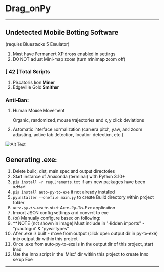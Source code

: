 # Drag_onPy

---
## Undetected Mobile Botting Software
(requies Bluestacks 5 Emulator)

1. Must have Permanent XP drops enabled in settings
2. DO NOT adjust Mini-map zoom (turn minimap zoom off)



### [ 42 ] Total Scripts
1. Piscatoris Iron **Miner**
2. Edgeville Gold **Smither**


### Anti-Ban:
1. Human Mouse Movement
    
    Organic, randomized, mouse trajectories and x, y click deviations
2. Automatic interface normalization (camera pitch, yaw, and zoom adjusting, active tab detection, location detection, etc.)


![Alt Text](https://gyazo.com/90eeace3cc27c53979ed06a67a7954b5.gif)


## Generating .exe:
1. Delete build, dist, main.spec and output directories
2. Start instance of Anaconda (terminal) with Python 3.10+
3. `pip install -r requirements.txt` if any new packages have been added
4. `pip install auto-py-to-exe` if not already installed
5. `pyinstaller --onefile main.py` to create Build directory within project folder
6. `auto-py-to-exe` to start Auto-Py-To-Exe application
7. Import JSON config settings and convert to exe
8. (or) Manually configure based on following:
9. ** NOTE (not shown in image) Must include in "Hidden imports" - "pyautogui" & "pywintypes"
10. After .exe is built - move from output (click open output dir in py-to-exe) into output dir within this project
11. Once .exe from auto-py-to-exe is in the output dir of this project, start Inno
12. Use the Inno script in the 'Misc' dir within this project to create Inno setup Exe

---

